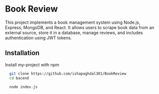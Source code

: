 
# Book Review

This project implements a book management system using Node.js, Express, MongoDB, and React. It allows users to scrape book data from an external source, store it in a database, manage reviews, and includes authentication using JWT tokens.



## Installation

Install my-project with npm

```bash
  git clone https://github.com/ishapaghdal301/BookReview 
  cd bacend
```
    
```bash
  node index.js
```
